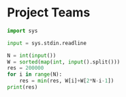 # Project Teams

```python
import sys

input = sys.stdin.readline

N = int(input())
W = sorted(map(int, input().split()))
res = 200000
for i in range(N):
    res = min(res, W[i]+W[2*N-i-1])
print(res)
```


